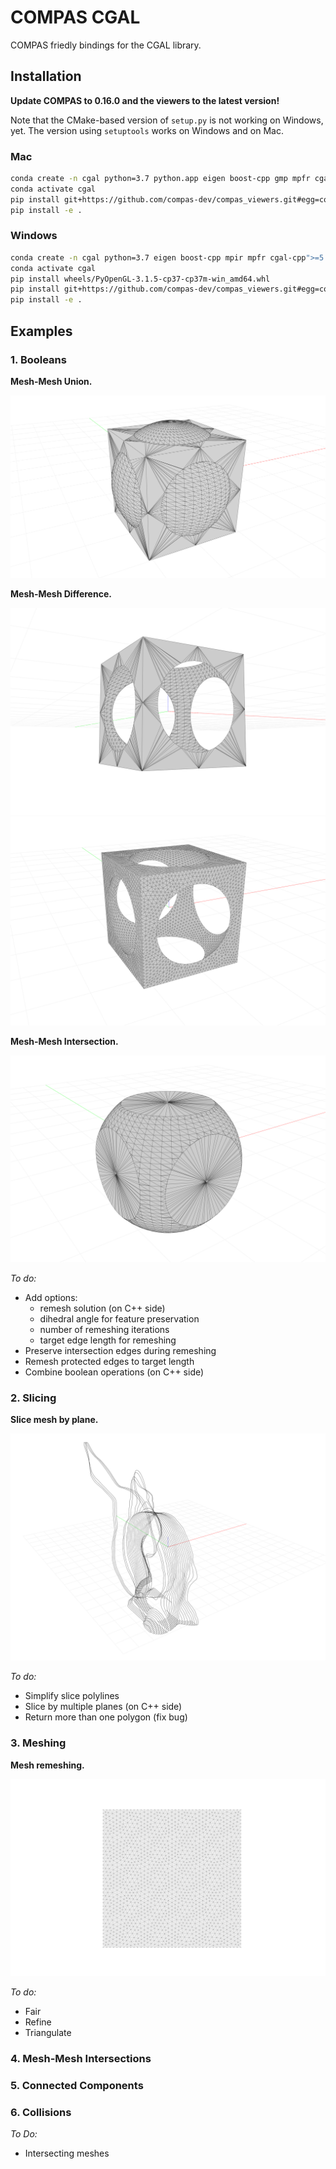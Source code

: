 # COMPAS CGAL

COMPAS friedly bindings for the CGAL library.

## Installation

**Update COMPAS to 0.16.0 and the viewers to the latest version!**

Note that the CMake-based version of `setup.py` is not working on Windows, yet.
The version using `setuptools` works on Windows and on Mac.

### Mac

```bash
conda create -n cgal python=3.7 python.app eigen boost-cpp gmp mpfr cgal-cpp">=5.0" pybind11 PySide2 PyOpenGL COMPAS=0.16.0
conda activate cgal
pip install git+https://github.com/compas-dev/compas_viewers.git#egg=compas_viewers
pip install -e .
```

### Windows

```bash
conda create -n cgal python=3.7 eigen boost-cpp mpir mpfr cgal-cpp">=5.0" pybind11 PySide2 COMPAS=0.16.0
conda activate cgal
pip install wheels/PyOpenGL‑3.1.5‑cp37‑cp37m‑win_amd64.whl
pip install git+https://github.com/compas-dev/compas_viewers.git#egg=compas_viewers
pip install -e .
```

## Examples

### 1. Booleans

**Mesh-Mesh Union.**

![images/cgal_boolean_union.png](images/cgal_boolean_union.png)

**Mesh-Mesh Difference.**

![images/cgal_boolean_difference.png](images/cgal_boolean_difference.png)
![images/cgal_boolean_difference_remeshed.png](images/cgal_boolean_difference_remeshed.png)

**Mesh-Mesh Intersection.**

![images/cgal_boolean_intersection.png](images/cgal_boolean_intersection.png)

*To do:*

* Add options:
  * remesh solution (on C++ side)
  * dihedral angle for feature preservation
  * number of remeshing iterations
  * target edge length for remeshing
* Preserve intersection edges during remeshing
* Remesh protected edges to target length
* Combine boolean operations (on C++ side)

### 2. Slicing

**Slice mesh by plane.**

![images/cgal_slicer.png](images/cgal_slicer.png)

*To do:*

* Simplify slice polylines
* Slice by multiple planes (on C++ side)
* Return more than one polygon (fix bug)

### 3. Meshing

**Mesh remeshing.**

![images/cgal_remesh.png](images/cgal_remesh.png)

*To do:*

* Fair
* Refine
* Triangulate

### 4. Mesh-Mesh Intersections

### 5. Connected Components

### 6. Collisions

*To Do:*

* Intersecting meshes
